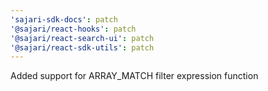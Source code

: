 ```yaml
---
'sajari-sdk-docs': patch
'@sajari/react-hooks': patch
'@sajari/react-search-ui': patch
'@sajari/react-sdk-utils': patch
---
```


Added support for ARRAY_MATCH filter expression function
